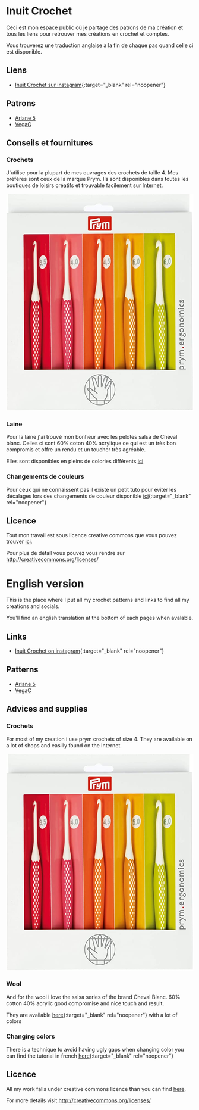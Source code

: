 # Inuit Crochet

Ceci est mon espace public où je partage des patrons de ma création et tous les liens pour retrouver mes créations en crochet et comptes.

Vous trouverez une traduction anglaise à la fin de chaque pas quand celle ci est disponible.

## Liens

* [Inuit Crochet sur instagram](https://www.instagram.com/inuit_crochet/){:target="_blank" rel="noopener"}

## Patrons

* [Ariane 5](./patterns/Ariane5/Ariane5.md)
* [VegaC](./patterns/VegaC/VegaC.md)

## Conseils et fournitures

### Crochets

J'utilise pour la plupart de mes ouvrages des crochets de taille 4. Mes préféres sont ceux de la marque Prym. Ils sont disponibles dans toutes les boutiques de loisirs créatifs et trouvable facilement sur Internet.

![Crochet prym](./media/prym.jpg)

### Laine

Pour la laine j'ai trouvé mon bonheur avec les pelotes salsa de Cheval blanc. Celles ci sont 60% coton 40% acrylique ce qui est un très bon compromis et offre un rendu et un toucher très agréable.

Elles sont disponibles en pleins de colories différents [ici](https://www.laines-cheval-blanc.com/fr/fils-et-laines-ete/45-salsa.html)

### Changements de couleurs

Pour ceux qui ne connaissent pas il existe un petit tuto pour éviter les décalages lors des changements de couleur disponible [ici](https://www.youtube.com/watch?v=2KLlFhWrZYA){:target="_blank" rel="noopener"} 

## Licence

Tout mon travail est sous licence creative commons que vous pouvez trouver [ici](LICENCE.md).

Pour plus de détail vous pouvez vous rendre sur http://creativecommons.org/licenses/

# English version

This is the place where I put all my crochet patterns and links to find all my creations and socials.

You'll find an english translation at the bottom of each pages when avalable.


## Links

* [Inuit Crochet on instagram](https://www.instagram.com/inuit_crochet/){:target="_blank" rel="noopener"}

## Patterns

* [Ariane 5](./patterns/Ariane5/Ariane5.md)
* [VegaC](./patterns/VegaC/VegaC.md)

## Advices and supplies

### Crochets

For most of my creation i use prym crochets of size 4. They are available on a lot of shops and easilly found on the Internet.

![Crochet prym](./media/prym.jpg)

### Wool
And for the wool i love the salsa series of the brand Cheval Blanc. 60% cotton 40% acrylic good compromise and nice touch and result.

They are available [here](https://www.laines-cheval-blanc.com/fr/fils-et-laines-ete/45-salsa.html){:target="_blank" rel="noopener"} with a lot of colors

### Changing colors

There is a technique to avoid having ugly gaps when changing color you can find the tutorial in french [here](https://www.youtube.com/watch?v=2KLlFhWrZYA){:target="_blank" rel="noopener"} 

## Licence

All my work falls under creative commons licence than you can find [here](LICENCE.md).

For more details visit http://creativecommons.org/licenses/
